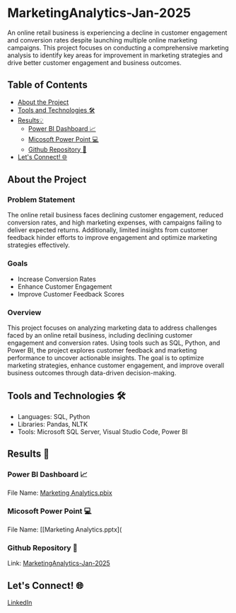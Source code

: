 # MarketingAnalytics-Jan-2025

An online retail business is experiencing a decline in customer engagement and conversion rates despite launching multiple online marketing campaigns. This project focuses on conducting a comprehensive marketing analysis to identify key areas for improvement in marketing strategies and drive better customer engagement and business outcomes.

## Table of Contents

- [About the Project](#abouttheproject) 
- [Tools and Technologies 🛠](#ToolsandTechnologies🛠)
- [Results💡](#Results💡)
  - [Power BI Dashboard 📈](#PowerBIDashboard📈)
  - [Micosoft Power Point 💻](#MicosoftPowerPoint💻)
  - [Github Repository 📁](#GithubRepository📁)
- [Let's Connect! 🌐](#Let'sConnect!🌐)

## About the Project

### Problem Statement

The online retail business faces declining customer engagement, reduced conversion rates, and high marketing expenses, with campaigns failing to deliver expected returns. Additionally, limited insights from customer feedback hinder efforts to improve engagement and optimize marketing strategies effectively.

### Goals

- Increase Conversion Rates
- Enhance Customer Engagement
- Improve Customer Feedback Scores

### Overview

This project focuses on analyzing marketing data to address challenges faced by an online retail business, including declining customer engagement and conversion rates. Using tools such as SQL, Python, and Power BI, the project explores customer feedback and marketing performance to uncover actionable insights. The goal is to optimize marketing strategies, enhance customer engagement, and improve overall business outcomes through data-driven decision-making.

## Tools and Technologies 🛠

- Languages: SQL, Python
- Libraries: Pandas, NLTK
- Tools: Microsoft SQL Server, Visual Studio Code, Power BI

## Results 🔦

### Power BI Dashboard 📈

File Name: [Marketing Analytics.pbix](https://github.com/ginnadalilipaly/MarketingAnalytics-Jan-2025/blob/e60a7c82b61bb7e2d3065ad86f2133f74dd57911/Marketing%20Analytics.pptx)

### Micosoft Power Point 💻

File Name: [[Marketing Analytics.pptx](

### Github Repository 📁

Link: [MarketingAnalytics-Jan-2025](https://github.com/ginnadalilipaly/MarketingAnalytics-Jan-2025 )


## Let's Connect! 🌐

[LinkedIn](https://www.linkedin.com/in/ginanada-khalda-lilipaly-335a40247/)
